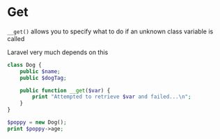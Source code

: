 # Get

`__get()` allows you to specify what to do if an unknown class variable is called

Laravel very much depends on this
```php
class Dog {
    public $name;
    public $dogTag;

    public function __get($var) {
        print "Attempted to retrieve $var and failed...\n";
    }
}

$poppy = new Dog();
print $poppy->age;
```
